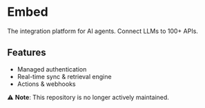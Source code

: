 # Embed

The integration platform for AI agents. Connect LLMs to 100+ APIs.

## Features

- Managed authentication
- Real-time sync & retrieval engine
- Actions & webhooks

⚠️ **Note**: This repository is no longer actively maintained.